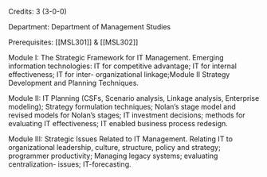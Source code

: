 Credits: 3 (3-0-0)

Department: Department of Management Studies

Prerequisites: [[MSL301]] & [[MSL302]]

Module I: The Strategic Framework for IT Management. Emerging information technologies: IT for competitive advantage; IT for internal effectiveness; IT for inter- organizational linkage;Module II Strategy Development and Planning Techniques.

Module II: IT Planning (CSFs, Scenario analysis, Linkage analysis, Enterprise modeling); Strategy formulation techniques; Nolan’s stage model and revised models for Nolan’s stages; IT investment decisions; methods for evaluating IT effectiveness; IT enabled business process redesign.

Module III: Strategic Issues Related to IT Management. Relating IT to organizational leadership, culture, structure, policy and strategy; programmer productivity; Managing legacy systems; evaluating centralization- issues; IT-forecasting.